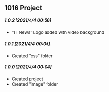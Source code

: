## 1016 Project

##### 1.0.2 [2021/4/4 00:56]

- "IT News" Logo added with video background

##### 1.0.1 [2021/4/4 00:05]

- Created "css" folder

##### 1.0.0 [2021/4/4 00:04]

- Created project
- Created "image" folder